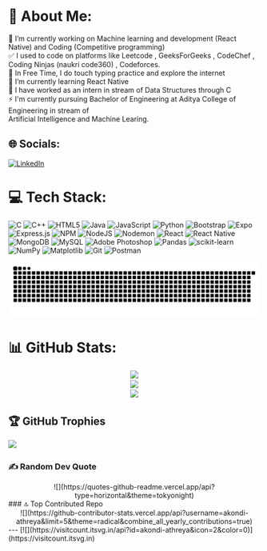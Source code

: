 # 💫 About Me:
🔭 I’m currently working on Machine learning and development (React Native) and Coding (Competitive programming)<br>✅ I used to code on platforms like Leetcode , GeeksForGeeks , CodeChef , Coding Ninjas (naukri code360) , Codeforces.<br>🤝 In Free Time, I do touch typing practice and explore the internet<br>🌱 I’m currently learning React Native<br>💬 I have worked as an intern in stream of Data Structures through C<br>⚡ I'm currently pursuing Bachelor of Engineering at Aditya College of Engineering in stream of<br>Artificial Intelligence and Machine Learing.


## 🌐 Socials:
[![LinkedIn](https://img.shields.io/badge/LinkedIn-%230077B5.svg?logo=linkedin&logoColor=white)](https://linkedin.com/in/athreya-akondi-) 

# 💻 Tech Stack:
![C](https://img.shields.io/badge/c-%2300599C.svg?style=for-the-badge&logo=c&logoColor=white) ![C++](https://img.shields.io/badge/c++-%2300599C.svg?style=for-the-badge&logo=c%2B%2B&logoColor=white) ![HTML5](https://img.shields.io/badge/html5-%23E34F26.svg?style=for-the-badge&logo=html5&logoColor=white) ![Java](https://img.shields.io/badge/java-%23ED8B00.svg?style=for-the-badge&logo=openjdk&logoColor=white) ![JavaScript](https://img.shields.io/badge/javascript-%23323330.svg?style=for-the-badge&logo=javascript&logoColor=%23F7DF1E) ![Python](https://img.shields.io/badge/python-3670A0?style=for-the-badge&logo=python&logoColor=ffdd54) ![Bootstrap](https://img.shields.io/badge/bootstrap-%238511FA.svg?style=for-the-badge&logo=bootstrap&logoColor=white) ![Expo](https://img.shields.io/badge/expo-1C1E24?style=for-the-badge&logo=expo&logoColor=#D04A37) ![Express.js](https://img.shields.io/badge/express.js-%23404d59.svg?style=for-the-badge&logo=express&logoColor=%2361DAFB) ![NPM](https://img.shields.io/badge/NPM-%23CB3837.svg?style=for-the-badge&logo=npm&logoColor=white) ![NodeJS](https://img.shields.io/badge/node.js-6DA55F?style=for-the-badge&logo=node.js&logoColor=white) ![Nodemon](https://img.shields.io/badge/NODEMON-%23323330.svg?style=for-the-badge&logo=nodemon&logoColor=%BBDEAD) ![React](https://img.shields.io/badge/react-%2320232a.svg?style=for-the-badge&logo=react&logoColor=%2361DAFB) ![React Native](https://img.shields.io/badge/react_native-%2320232a.svg?style=for-the-badge&logo=react&logoColor=%2361DAFB) ![MongoDB](https://img.shields.io/badge/MongoDB-%234ea94b.svg?style=for-the-badge&logo=mongodb&logoColor=white) ![MySQL](https://img.shields.io/badge/mysql-4479A1.svg?style=for-the-badge&logo=mysql&logoColor=white) ![Adobe Photoshop](https://img.shields.io/badge/adobe%20photoshop-%2331A8FF.svg?style=for-the-badge&logo=adobe%20photoshop&logoColor=white) ![Pandas](https://img.shields.io/badge/pandas-%23150458.svg?style=for-the-badge&logo=pandas&logoColor=white) ![scikit-learn](https://img.shields.io/badge/scikit--learn-%23F7931E.svg?style=for-the-badge&logo=scikit-learn&logoColor=white) ![NumPy](https://img.shields.io/badge/numpy-%23013243.svg?style=for-the-badge&logo=numpy&logoColor=white) ![Matplotlib](https://img.shields.io/badge/Matplotlib-%23ffffff.svg?style=for-the-badge&logo=Matplotlib&logoColor=black) ![Git](https://img.shields.io/badge/git-%23F05033.svg?style=for-the-badge&logo=git&logoColor=white) ![Postman](https://img.shields.io/badge/Postman-FF6C37?style=for-the-badge&logo=postman&logoColor=white)

![snake gif](https://github.com/akondi-athreya/akondi-athreya/blob/output/github-snake-dark.svg)


# 📊 GitHub Stats:
<div align="center">
  
  ![](https://github-readme-stats.vercel.app/api?username=akondi-athreya&theme=merko&hide_border=true&include_all_commits=false&count_private=true)<br/>
![](https://github-readme-streak-stats.herokuapp.com/?user=akondi-athreya&theme=merko&hide_border=true)<br/>
![](https://github-readme-stats.vercel.app/api/top-langs/?username=akondi-athreya&theme=merko&hide_border=true&include_all_commits=false&count_private=true&layout=compact)
</div>

## 🏆 GitHub Trophies

![](https://github-profile-trophy.vercel.app/?username=akondi-athreya&theme=radical&no-frame=false&no-bg=true&margin-w=4)

### ✍️ Random Dev Quote
<div align="center">
![](https://quotes-github-readme.vercel.app/api?type=horizontal&theme=tokyonight)
</div>
### 🔝 Top Contributed Repo
<div align="center">
![](https://github-contributor-stats.vercel.app/api?username=akondi-athreya&limit=5&theme=radical&combine_all_yearly_contributions=true)
</div>
---
[![](https://visitcount.itsvg.in/api?id=akondi-athreya&icon=2&color=0)](https://visitcount.itsvg.in)

<!-- Proudly created with GPRM ( https://gprm.itsvg.in ) -->
